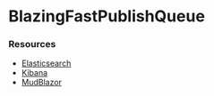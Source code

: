 # BlazingFastPublishQueue

### Resources
* [Elasticsearch](https://www.elastic.co/elasticsearch/)
* [Kibana](https://www.elastic.co/kibana)
* [MudBlazor](https://mudblazor.com/)